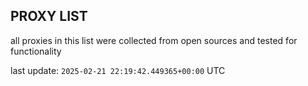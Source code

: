 ## PROXY LIST

all proxies in this list were collected from open sources and tested for functionality

last update: `2025-02-21 22:19:42.449365+00:00` UTC
